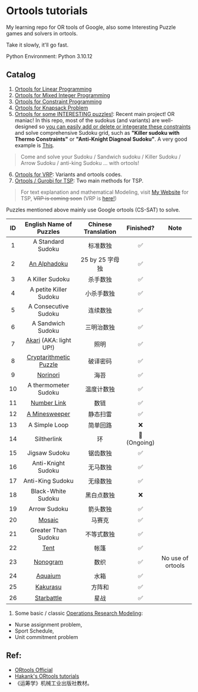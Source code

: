# Ortools tutorials

My learning repo for OR tools of Google, also some Interesting Puzzle games and solvers in ortools.

Take it slowly, it'll go fast.

Python Environment: Python 3.10.12


## Catalog


1. [Ortools for Linear Programming](./SimpleLP.ipynb)
2. [Ortools for Mixed Integer Programming](./IntegerOpt.ipynb)
3. [Ortools for Constraint Programming](./ConstraintOpt.ipynb)
4. [Ortools for Knapsack Problem](./KnapsackPro.ipynb)
5. [Ortools for some INTERESTING puzzles!](./Puzzles.ipynb): Recent main project! OR maniac! In this repo, most of the sudokus (and variants) are well-designed so <u>you can easily add or delete or integerate these constraints</u> and solve comprehensive Sudoku grid, such as **"Killer sudoku with Thermo Constraints"** or **"Anti-Knight Diagnoal Sudoku"**. A very good example is [This](https://cn.gridpuzzle.com/sudoku-puzzles?page=3). 

> Come and solve your Sudoku / Sandwich sudoku / Killer Sudoku / Arrow Sudoku / anti-king Sudoku ... with ortools!
6. [Ortools for VRP](./CVRP.ipynb): Variants and ortools codes.
7. [Ortools / Gurobi for TSP](./TSP.ipynb): Two main methods for TSP. 

> For text explanation and mathematical Modeling, visit [My Website](https://smilingwayne.github.io/me/Study/OR/TSP/) for TSP, ~~VRP is coming soon~~ (VRP is [here!](./CVRP.ipynb))

Puzzles mentioned above mainly use Google ortools (CS-SAT) to solve. 

|  ID   |                  English Name of Puzzles                  | Chinese Translation | Finished? |       Note        |
| :---: | :-------------------------------------------------------: | :-----------------: | :-------: | :---------------: |
|   1   |                     A Standard Sudoku                     |      标准数独       |     ✅     |                   |
|   2   |        [An Alphadoku](./Puzzles/Alphabetoku.ipynb)        |   25 by 25 字母独   |     ✅     |                   |
|   3   |                      A Killer Sudoku                      |      杀手数独       |     ✅     |                   |
|   4   |                  A petite Killer Sudoku                   |     小杀手数独      |     ✅     |                   |
|   5   |                   A Consecutive Sudoku                    |      连续数独       |     ✅     |                   |
|   6   |                     A Sandwich Sudoku                     |     三明治数独      |     ✅     |                   |
|   7   |      [Akari](./Puzzles/Akari.ipynb) (AKA: light UP!)      |        照明         |     ✅     |                   |
|   8   | [Cryptarithmetic Puzzle](./Puzzles/Cryptarithmetic.ipynb) |      破译密码       |     ✅     |                   |
|   9   |           [Norinori](./Puzzles/NoriNori.ipynb)            |        海苔         |     ✅     |                   |
|  10   |                   A thermometer Sudoku                    |     温度计数独      |     ✅     |                   |
|  11   |         [Number Link](./Puzzles/NumberLink.ipynb)         |        数链         |     ✅     |                   |
|  12   |       [A Minesweeper](./Puzzles/Minesweeper.ipynb)        |      静态扫雷       |     ✅     |                   |
|  13   |                       A Simple Loop                       |      简单回路       |     ❌     |                   |
|  14   |                        Siltherlink                        |         环          |     🚀(Ongoing)     |                   |
|  15   |                       Jigsaw Sudoku                       |      锯齿数独       |     ✅     |                   |
|  16   |                    Anti-Knight Sudoku                     |      无马数独       |     ✅     |                   |
|  17   |                     Anti-King Sudoku                      |      无缘数独       |     ✅     |                   |
|  18   |                    Black-White Sudoku                     |     黑白点数独      |     ❌     |                   |
|  19   |                       Arrow Sudoku                        |      箭头数独       |     ✅     |                   |
|  20   |             [Mosaic](./Puzzles/Mosaic.ipynb)              |       马赛克        |     ✅     |                   |
|  21   |                    Greater Than Sudoku                    |     不等式数独      |     ✅     |                   |
|  22   |               [Tent](./Puzzles/Tent.ipynb)                |        帐篷         |     ✅     |                   |
|  23   |           [Nonogram](./Puzzles/Nonogram.ipynb)            |        数织         |     ✅     | No use of ortools |
|  24   |            [Aquaium](./Puzzles/Aquarium.ipynb)            |        水箱         |     ✅     |                   |
|  25   |           [Kakurasu](./Puzzles/Kakurasu.ipynb)            |       方阵和        |     ✅     |                   |
|  26   |         [Starbattle](./Puzzles/Starbattle.ipynb)          |        星战         |     ✅     |                   |



1. Some basic / classic [Operations Research Modeling](./modeling/):


- Nurse assignment problem, 
- Sport Schedule, 
- Unit commitment problem


## Ref:

- [ORtools Official](https://developers.google.cn/optimization?hl=zh-cn)
- [Hakank's ORtools tutorials](http://www.hakank.org/google_or_tools/)
- 《运筹学》机械工业出版社教材。